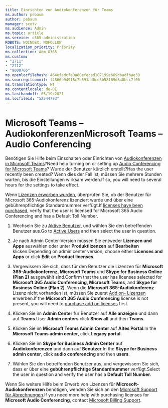 ```yaml
---
title: Einrichten von Audiokonferenzen für Teams
ms.author: pebaum
author: pebaum
manager: scotv
ms.audience: Admin
ms.topic: article
ms.service: o365-administration
ROBOTS: NOINDEX, NOFOLLOW
localization_priority: Priority
ms.collection: Adm_O365
ms.custom:
- "2711"
- "2712"
- "9000766"
ms.openlocfilehash: 464efadcfa0a80efecad107199e669dbadfbae39
ms.sourcegitcommit: f4866e94918c7b591ad0cd3b58169d340bcc7f00
ms.translationtype: HT
ms.contentlocale: de-DE
ms.lasthandoff: 05/19/2021
ms.locfileid: "52544793"
---
```

# <a name="microsoft-teams--audio-conferencing"></a><span data-ttu-id="2530f-102">Microsoft Teams – Audiokonferenzen</span><span class="sxs-lookup"><span data-stu-id="2530f-102">Microsoft Teams – Audio Conferencing</span></span>

<span data-ttu-id="2530f-103">Benötigen Sie Hilfe beim Einschalten oder Einrichten von [Audiokonferenzen in Microsoft Teams](/microsoftteams/set-up-audio-conferencing-in-teams)?</span><span class="sxs-lookup"><span data-stu-id="2530f-103">Need help turning on or setting up [Audio Conferencing for Microsoft Teams](/microsoftteams/set-up-audio-conferencing-in-teams)?</span></span>  <span data-ttu-id="2530f-104">Wurde der Benutzer kürzlich erstellt?</span><span class="sxs-lookup"><span data-stu-id="2530f-104">Has the user recently been created?</span></span> <span data-ttu-id="2530f-105">Wenn dies der Fall ist, müssen Sie mehrere Stunden warten, bis die Einstellungen wirksam werden.</span><span class="sxs-lookup"><span data-stu-id="2530f-105">If so, you will need to several hours for the settings to take effect.</span></span>

<span data-ttu-id="2530f-106">Wenn [Lizenzen erworben wurden](/microsoftteams/set-up-audio-conferencing-in-teams#step-2-get-and-assign-licenses), überprüfen Sie, ob der Benutzer für Microsoft 365-Audiokonferenz lizenziert wurde und über eine gebührenpflichtige Standardnummer verfügt.</span><span class="sxs-lookup"><span data-stu-id="2530f-106">If [licenses have been purchased](/microsoftteams/set-up-audio-conferencing-in-teams#step-2-get-and-assign-licenses), verify that the user is licensed for Microsoft 365 Audio Conferencing and has a Default Toll Number.</span></span>

1. <span data-ttu-id="2530f-107">Wechseln Sie zu [Aktive Benutzer](https://admin.microsoft.com/Adminportal/Home?source=applauncher#/users), und wählen Sie den betreffenden Benutzer aus.</span><span class="sxs-lookup"><span data-stu-id="2530f-107">Go to [Active Users](https://admin.microsoft.com/Adminportal/Home?source=applauncher#/users) and then select the user in question.</span></span>

2. <span data-ttu-id="2530f-108">Je nach Admin Center-Version müssen Sie entweder **Lizenzen und Apps** auswählen oder unter **Produktlizenzen** auf **Bearbeiten** klicken.</span><span class="sxs-lookup"><span data-stu-id="2530f-108">Depending on admin center version, choose either **Licenses and Apps** or click **Edit** on **Product licenses**.</span></span>

3. <span data-ttu-id="2530f-109">Vergewissern Sie sich, dass für den Benutzer die Lizenzen für **Microsoft 365-Audiokonferenz, Microsoft Teams** und **Skype for Business Online (Plan 2)** ausgewählt sind.</span><span class="sxs-lookup"><span data-stu-id="2530f-109">Confirm that the user has licenses selected for **Microsoft 365 Audio Conferencing, Microsoft Teams**, and **Skype for Business Online (Plan 2)**.</span></span> <span data-ttu-id="2530f-110">Wenn die **Microsoft 365-Audiokonferenz**-Lizenz nicht vorhanden ist, müssen Sie zuerst [Add on- Lizenzen](/microsoftteams/teams-add-on-licensing/microsoft-teams-add-on-licensing?tabs=small-business) erwerben.</span><span class="sxs-lookup"><span data-stu-id="2530f-110">If the **Microsoft 365 Audio Conferencing** license is not present, you will need to [purchase add on licenses](/microsoftteams/teams-add-on-licensing/microsoft-teams-add-on-licensing?tabs=small-business) first.</span></span>

4. <span data-ttu-id="2530f-111">Klicken Sie im **Admin Center** für Benutzer auf **Alle anzeigen** und dann auf **Teams**.</span><span class="sxs-lookup"><span data-stu-id="2530f-111">User **Admin centers** click **Show all** and then **Teams**.</span></span>

5. <span data-ttu-id="2530f-112">Klicken Sie im **Microsoft Teams Admin Center** auf **Altes Portal**.</span><span class="sxs-lookup"><span data-stu-id="2530f-112">In the **Microsoft Teams admin center**, click **Legacy portal**.</span></span>

6. <span data-ttu-id="2530f-113">Klicken Sie im **Skype for Business Admin Center** auf **Audiokonferenzen** und dann auf **Benutzer**.</span><span class="sxs-lookup"><span data-stu-id="2530f-113">In the **Skype for Business admin center**, click **audio conferencing** and then **users**.</span></span>

7. <span data-ttu-id="2530f-114">Wählen Sie den betreffenden Benutzer aus, und vergewissern Sie sich, dass er über eine **gebührenpflichtige Standardnummer** verfügt.</span><span class="sxs-lookup"><span data-stu-id="2530f-114">Select the user in question and verify the user has a **Default Toll Number**.</span></span>

<span data-ttu-id="2530f-115">Wenn Sie weitere Hilfe beim Erwerb von Lizenzen für **Microsoft-Audiokonferenzen** benötigen, wenden Sie sich an den [Microsoft Support für Abrechnungen](https://go.microsoft.com/fwlink/p/?linkid=518322).</span><span class="sxs-lookup"><span data-stu-id="2530f-115">If you need more help with purchasing licenses for **Microsoft Audio Conferencing**, contact [Microsoft Billing Support](https://go.microsoft.com/fwlink/p/?linkid=518322).</span></span>
